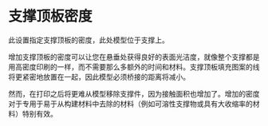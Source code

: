 支撑顶板密度
====
此设置指定支撑顶板的密度，此处模型位于支撑上。

增加支撑顶板的密度可以让您在悬垂处获得良好的表面光洁度，就像整个支撑都是用高密度印刷的一样，而不需要那么多额外的时间和材料。支撑顶板填充图案的线将更紧密地放置在一起，因此模型必须桥接的距离将减小。

然而，在打印之后将更难从模型移除支撑件，因为接触面积也增加了。增加的密度对于专用于易于从构建材料中去除的材料（例如可溶性支撑物或具有大收缩率的材料）特别有效。
